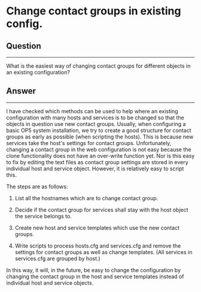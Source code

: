 # Change contact groups in existing config.

## Question

* * * * *

What is the easiest way of changing contact groups for different objects in an existing configuration?

## Answer

* * * * *

I have checked which methods can be used to help where an existing configuration with many hosts and services is to be changed so that the objects in question use new contact groups. Usually, when configuring a basic OP5 system installation, we try to create a good structure for contact groups as early as possible (when scripting the hosts). This is because new services take the host's settings for contact groups. Unfortunately, changing a contact group in the web configuration is not easy because the clone functionality does not have an over-write function yet. Nor is this easy to fix by editing the text files as contact group settings are stored in every individual host and service object. However, it is relatively easy to script this.

The steps are as follows:

1. List all the hostnames which are to change contact group.

2. Decide if the contact group for services shall stay with the host object the service belongs to.

3. Create new host and service templates which use the new contact groups.

4. Write scripts to process hosts.cfg and services.cfg and remove the settings for contact groups as well as change templates. (All services in services.cfg are grouped by host.)

In this way, it will, in the future, be easy to change the configuration by changing the contact group in the host and service templates instead of individual host and service objects.

